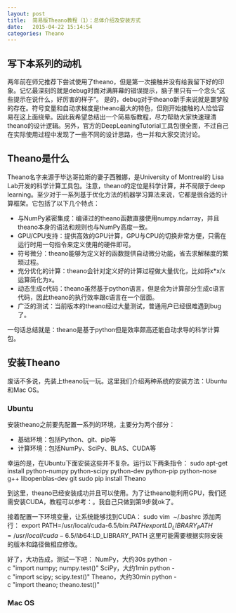 ```yaml
---
layout: post
title:  简易版Theano教程（1）：总体介绍及安装方式
date:   2015-04-22 15:14:54
categories: Theano
---
```


## 写下本系列的动机
两年前在师兄推荐下尝试使用了theano，但是第一次接触并没有给我留下好的印象。记忆最深刻的就是debug时面对满屏幕的错误提示，脑子里只有一个念头“这些提示在说什么，好厉害的样子”。
是的，debug对于theano新手来说就是噩梦般的存在。符号变量和自动求梯度是theano最大的特色，但刚开始接触的人恰恰容易在这上面绕晕。因此我希望总结出一个简易版教程，尽力帮助大家快速理清theano的设计逻辑。另外，官方的DeepLeaningTutorial工具包很全面，不过自己在实际使用过程中发现了一些不同的设计思路，也一并和大家交流讨论。

## Theano是什么
Theano名字来源于毕达哥拉斯的妻子西雅娜，是University of Montreal的 Lisa Lab开发的科学计算工具包。注意，theano的定位是科学计算，并不局限于deep learning。至少对于一系列基于优化方法的机器学习算法来说，它都是很合适的计算框架。它包括了以下几个特点：
- 与NumPy紧密集成：编译过的theano函数直接使用numpy.ndarray，并且theano本身的语法和规则也与NumPy高度一致。
- GPU/CPU支持：提供高效的GPU计算，GPU与CPU的切换非常方便，只需在运行时用一句指令来定义使用的硬件即可。
- 符号微分：theano能够为定义好的函数提供自动微分功能，省去求解梯度的繁琐过程。
- 充分优化的计算：theano会针对定义好的计算过程做大量优化，比如将x\*x/x运算简化为x。
- 动态生成c代码：theano虽然基于python语言，但是会为计算部分生成c语言代码，因此theano的执行效率跟c语言在一个层面。
- 广泛的测试：当前版本的theano经过大量测试，普通用户已经很难遇到bug了。

一句话总结就是：theano是基于python但是效率颇高还能自动求导的科学计算包。

## 安装Theano
废话不多说，先装上theano玩一玩。这里我们介绍两种系统的安装方法：Ubuntu和Mac OS。

### Ubuntu
安装theano之前要先配置一系列的环境，主要分为两个部分：
- 基础环境：包括Python、git、pip等
- 计算环境：包括NumPy、SciPy、BLAS、CUDA等

幸运的是，在Ubuntu下面安装这些并不复杂。运行以下两条指令：
sudo apt-get install python-numpy python-scipy python-dev python-pip python-nose g++ libopenblas-dev git
sudo pip install Theano

到这里，theano已经安装成功并且可以使用。为了让theano能利用GPU，我们还需安装CUDA，教程可以参考：[](http://blog.csdn.net/silangquan/article/details/9473613 "http://blog.csdn.net/silangquan/article/details/9473613")。我自己只做到第9步就ok了。

接着配置一下环境变量，让系统能够找到CUDA：
sudo vim  ~/.bashrc
添加两行：
export PATH=/usr/local/cuda-6.5/bin:$PATH
export LD_LIBRARY_PATH=/usr/local/cuda-6.5/lib64:$LD_LIBRARY_PATH
这里可能需要根据实际安装的版本和路径做相应修改。

好了，大功告成，测试一下吧：
NumPy，大约30s
python -c "import numpy; numpy.test()"
SciPy，大约1min
python -c "import scipy; scipy.test()"
Theano，大约30min
 python -c "import theano; theano.test()"

### Mac OS

